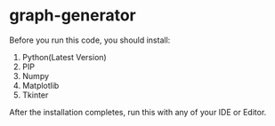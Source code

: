 # graph-generator
Before you run this code, you should install:
1. Python(Latest Version)
2. PIP
3. Numpy
4. Matplotlib
5. Tkinter


After the installation completes, run this with any of your IDE or Editor.

